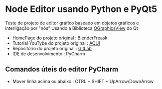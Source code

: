 

# Node Editor usando Python e PyQt5

Teste de projeto de editor gráfico baseado em objetos gráficos e interligação por "nós"
Usando a Biblioteca [QGraphicsView](https://doc.qt.io/qt-6/qgraphicsview.html) do Qt

- HomePage do projeto original : [BlenderFreask](https://www.blenderfreak.com/tutorials/node-editor-tutorial-series/)
- Tutorial YouTybe do projeto original : [AQUI](https://www.youtube.com/playlist?list=PLZSNHzwDCOggHLThIbCxUhWTgrKVemZkz)
- Repositório do projeto original : [GitLab](https://gitlab.com/pavel.krupala/pyqt-node-editor)
- IDE de desenvolvimento : PyCharm

## Comandos úteis do editor PyCharm

- Mover linha acima ou abaixo :
   CTRL + SHIFT + UpArrow/DownArrow
 

